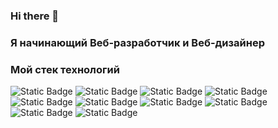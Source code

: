 ### Hi there 👋

### Я начинающий Веб-разработчик и Веб-дизайнер

### Мой стек технологий

![Static Badge](https://img.shields.io/badge/HTML5-%23E34F26?style=for-the-badge&logo=HTML5&logoColor=%23E34F26&labelColor=black&color=%23E34F26)
![Static Badge](https://img.shields.io/badge/CSS3-%231572B6?style=for-the-badge&logo=css3&logoColor=%231572B6&labelColor=black&color=%231572B6)
![Static Badge](https://img.shields.io/badge/java%20script-%23F7DF1E?style=for-the-badge&logo=javascript&logoColor=%23F7DF1E&labelColor=black&color=%23F7DF1E)
![Static Badge](https://img.shields.io/badge/type%20script-black?style=for-the-badge&logo=typescript&logoColor=%233178C6&labelColor=black&color=%233178C6)
![Static Badge](https://img.shields.io/badge/php-%23F7DF1E?style=for-the-badge&logo=php&logoColor=%23777BB4&labelColor=black&color=%23777BB4)
![Static Badge](https://img.shields.io/badge/react-%23F7DF1E?style=for-the-badge&logo=react&logoColor=%2361DAFB&labelColor=black&color=%2361DAFB)
![Static Badge](https://img.shields.io/badge/vue.js-%234FC08D?style=for-the-badge&logo=vue.js&logoColor=%234FC08D&labelColor=black&color=%234FC08D)
![Static Badge](https://img.shields.io/badge/less-%231D365D?style=for-the-badge&logo=less&logoColor=%231D365D&labelColor=black&color=%231D365D)
![Static Badge](https://img.shields.io/badge/sass-%23CC6699?style=for-the-badge&logo=sass&logoColor=%23CC6699&labelColor=black&color=%23CC6699)
![Static Badge](https://img.shields.io/badge/Laravel-%23E34F26?style=for-the-badge&logo=laravel&logoColor=%23FF2D20&labelColor=black&color=%23FF2D20)



<!--
**eternity0221/eternity0221** is a ✨ _special_ ✨ repository because its `README.md` (this file) appears on your GitHub profile.

Here are some ideas to get you started:

- 🔭 I’m currently working on ...
- 🌱 I’m currently learning ...
- 👯 I’m looking to collaborate on ...
- 🤔 I’m looking for help with ...
- 💬 Ask me about ...
- 📫 How to reach me: ...
- 😄 Pronouns: ...
- ⚡ Fun fact: ...
-->
